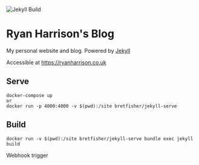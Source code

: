 ![Jekyll Build](https://github.com/raharrison/ryanharrison.co.uk/workflows/Jekyll%20site%20CI/badge.svg)

# Ryan Harrison's Blog

My personal website and blog. Powered by [Jekyll](https://jekyllrb.com/)

Accessible at <https://ryanharrison.co.uk>

## Serve

```plain
docker-compose up
or
docker run -p 4000:4000 -v $(pwd):/site bretfisher/jekyll-serve
```

## Build

```plain
docker run -v $(pwd):/site bretfisher/jekyll-serve bundle exec jekyll build
```

Webhook trigger
